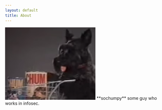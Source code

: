 ```yaml
---
layout: default
title: About
---
```


<img src="/images/sochumpy.png" class="right" />
**sochumpy** some guy who works in infosec.